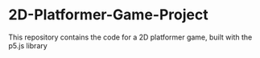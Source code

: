 # 2D-Platformer-Game-Project
This repository contains the code for a 2D platformer game, built with the p5.js library
